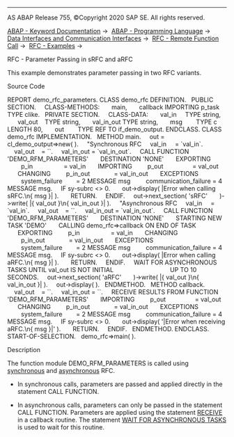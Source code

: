  

* * *

AS ABAP Release 755, ©Copyright 2020 SAP SE. All rights reserved.

[ABAP - Keyword Documentation](javascript:call_link\('abenabap.htm'\)) →  [ABAP - Programming Language](javascript:call_link\('abenabap_reference.htm'\)) →  [Data Interfaces and Communication Interfaces](javascript:call_link\('abenabap_data_communication.htm'\)) →  [RFC - Remote Function Call](javascript:call_link\('abenrfc.htm'\)) →  [RFC - Examples](javascript:call_link\('abenrfc_abexas.htm'\)) → 

RFC - Parameter Passing in sRFC and aRFC

This example demonstrates parameter passing in two RFC variants.

Source Code

REPORT demo\_rfc\_parameters.
CLASS demo\_rfc DEFINITION.
  PUBLIC SECTION.
    CLASS-METHODS:
      main,
      callback IMPORTING p\_task TYPE clike.
  PRIVATE SECTION.
    CLASS-DATA:
      val\_in     TYPE string,
      val\_out    TYPE string,
      val\_in\_out TYPE string,
      msg        TYPE c LENGTH 80,
      out        TYPE REF TO if\_demo\_output.
ENDCLASS.
CLASS demo\_rfc IMPLEMENTATION.
  METHOD main.
    out = cl\_demo\_output=>new( ).
    "Synchronous RFC
    val\_in     = \`val\_in\`.
    val\_out    = \`\`.
    val\_in\_out = \`val\_in\_out\`.
    CALL FUNCTION 'DEMO\_RFM\_PARAMETERS'
      DESTINATION 'NONE'
      EXPORTING
        p\_in                  = val\_in
      IMPORTING
        p\_out                 = val\_out
      CHANGING
        p\_in\_out              = val\_in\_out
      EXCEPTIONS
        system\_failure        = 2 MESSAGE msg
        communication\_failure = 4 MESSAGE msg.
    IF sy-subrc <> 0.
      out->display( |Error when calling sRFC.\\n{ msg }| ).
      RETURN.
    ENDIF.
    out->next\_section( 'sRFC'
      )->write( |{ val\_out }\\n{ val\_in\_out }| ).
    "Asynchronous RFC
    val\_in     = \`val\_in\`.
    val\_out    = \`\`.
    val\_in\_out = \`val\_in\_out\`.
    CALL FUNCTION 'DEMO\_RFM\_PARAMETERS'
      DESTINATION 'NONE'
      STARTING NEW TASK 'DEMO'
      CALLING demo\_rfc=>callback ON END OF TASK
      EXPORTING
        p\_in                  = val\_in
      CHANGING
        p\_in\_out              = val\_in\_out
      EXCEPTIONS
        system\_failure        = 2 MESSAGE msg
        communication\_failure = 4 MESSAGE msg.
    IF sy-subrc <> 0.
      out->display( |Error when calling aRFC.\\n{ msg }| ).
      RETURN.
    ENDIF.
    WAIT FOR ASYNCHRONOUS TASKS UNTIL val\_out IS NOT INITIAL
                                UP TO 10 SECONDS.
    out->next\_section( 'aRFC'
      )->write( |{ val\_out }\\n{ val\_in\_out }| ).
    out->display( ).
  ENDMETHOD.
  METHOD callback.
    val\_out    = \`\`.
    val\_in\_out = \`\`.
    RECEIVE RESULTS FROM FUNCTION 'DEMO\_RFM\_PARAMETERS'
      IMPORTING
        p\_out                 = val\_out
      CHANGING
        p\_in\_out              = val\_in\_out
      EXCEPTIONS
        system\_failure        = 2 MESSAGE msg
        communication\_failure = 4 MESSAGE msg.
    IF sy-subrc <> 0.
      out->display( '|Error when receiving aRFC.\\n{ msg }|' ).
      RETURN.
    ENDIF.
  ENDMETHOD.
ENDCLASS.
START-OF-SELECTION.
  demo\_rfc=>main( ).

Description

The function module DEMO\_RFM\_PARAMETERS is called using [synchronous](javascript:call_link\('abapcall_function_destination.htm'\)) and [asynchronous](javascript:call_link\('abapcall_function_starting.htm'\)) RFC.

-   In synchronous calls, parameters are passed and applied directly in the statement CALL FUNCTION.

-   In asynchronous calls, parameters can only be passed in the statement CALL FUNCTION. Parameters are applied using the statement [RECEIVE](javascript:call_link\('abapreceive.htm'\)) in a callback routine. The statement [WAIT FOR ASYNCHRONOUS TASKS](javascript:call_link\('abapwait_arfc.htm'\)) is used to wait for this routine.